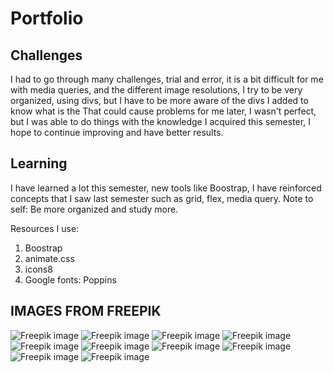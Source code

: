 <h1> Portfolio </h1>


<h2> Challenges </h2>
I had to go through many challenges, trial and error, it is a bit difficult for me with media queries, and the different image resolutions, I try to be very organized, using divs, but I have to be more aware of the divs I added to know what is the That could cause problems for me later, I wasn't perfect, but I was able to do things with the knowledge I acquired this semester, I hope to continue improving and have better results.


<h2> Learning </h2>
I have learned a lot this semester, new tools like Boostrap, I have reinforced concepts that I saw last semester such as grid, flex, media query.
Note to self: Be more organized and study more.

Resources I use:
1. Boostrap
2. animate.css
3. icons8
4. Google fonts: Poppins

<h2> IMAGES FROM FREEPIK </h2>

![Freepik image](https://github.com/natareyes2/portfolio/assets/145483071/5cfa71cb-4fa9-44d0-8ae8-279770dc7da8)
![Freepik image](https://github.com/natareyes2/portfolio/assets/145483071/3bdf630d-94b9-49d6-9b73-91edf9b322b4)
![Freepik image](https://github.com/natareyes2/portfolio/assets/145483071/6809587c-dd6b-40cd-9c7d-8ae7f1a789d6)
![Freepik image](https://github.com/natareyes2/portfolio/assets/145483071/51ecca91-b1d4-4adf-ad0a-461ed89a58f9)
![Freepik image](https://github.com/natareyes2/portfolio/assets/145483071/72db5dac-9ee5-4923-bc3c-00f5bdcf3898)
![Freepik image](https://github.com/natareyes2/portfolio/assets/145483071/31758368-1514-4859-a959-cf8285caeef3)
![Freepik image](https://github.com/natareyes2/portfolio/assets/145483071/66228109-1b53-417d-9266-1612b423dcc6)
![Freepik image](https://github.com/natareyes2/portfolio/assets/145483071/85caaa84-ff19-486f-bc72-a3ae97ecf3b0)
![Freepik image](https://github.com/natareyes2/portfolio/assets/145483071/f0c06f6e-1cb4-4cc3-b6c6-eefeadcabe2c)
![Freepik image](https://github.com/natareyes2/portfolio/assets/145483071/e5e839d2-41f2-4a8b-85df-9d8843dd92ad)

